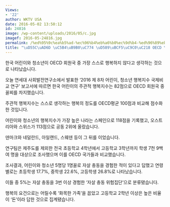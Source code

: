 ```yaml
---
Views:
- '22'
author: WKTV USA
date: 2016-05-02 13:50:12
id: 24816
image: /wp-content/uploads/2016/05/c.jpg
imagef: 2016-05-24816.jpg
permalink: /%ed%95%9c%ea%b5%ad-%ec%96%b4%eb%a6%b0%ec%9d%b4-%ed%96%89%eb%b3%b5%ec%a7%80%ec%88%98-oecd-%ea%bc%b4%ec%b0%8c/
title: "\uD55C\uAD6D \uC5B4\uB9B0\uC774 \uD589\uBCF5\uC9C0\uC218 OECD \uAF34\uCC0C"
---
```


한국 어린이와 청소년이 OECD 회원국 중 가장 스스로 행복하지 않다고 생각하는 것으로 나타났습니다.

오늘 연세대 사회발전연구소에서 발표한 ‘2016 제 8차 어린이, 청소년 행복지수 국제비교 연구’ 보고서에 따르면 한국 어린이의 주관적 행복지수는 82점으로 OECD 회원국 중 꼴찌를 차지했습니다.

주관적 행복지수는 스스로 생각하는 행복의 정도를 OECD평균 100점과 비교해 점수화한 것입니다.

어린이와 청소년의 행복지수가 가장 높은 나라는 스페인으로 118점을 기록했고, 오스트리아와 스위스가 113점으로 공동 2위에 올랐습니다.

덴마크와 네덜란드, 아일랜드, 스웨덴 등이 그 뒤를 이었습니다.

연구팀은 제주도를 제외한 전국 초등학교 4학년에서 고등학교 3학년까지 학생 7천 9백여 명을 대상으로 조사했으며 이를 OECD 국가들과 비교했습니다.

조사결과, 어린이와 청소년 5명당 1명꼴로 자살 충동을 경험한 적이 있다고 답했고 연령별로는 초등학생 17.7%, 중학생 22.6%, 고등학생 26.8%로 나타났습니다.

이들 중 5%는 자살 충동을 3번 이상 경험한 ‘자살 충동 위험집단’으로 분류됐습니다.

행복의 요건으로는 어릴수록 ‘화목한 가족’을 꼽았고 고등학교 2학년 이상은 높은 비율이 ‘돈’이라 답한 것으로 집계됐습니다.